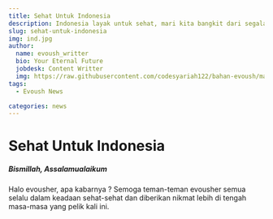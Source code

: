 ```yaml
---
title: Sehat Untuk Indonesia
description: Indonesia layak untuk sehat, mari kita bangkit dari segala isu-isu kesehatan yang tengah gandrung akhir-akhir ini di tengah bangsa yang kaya ini.
slug: sehat-untuk-indonesia
img: ind.jpg
author: 
  name: evoush_writter
  bio: Your Eternal Future
  jobdesk: Content Writter
  img: https://raw.githubusercontent.com/codesyariah122/bahan-evoush/main/images/banner/jumbotron5.jpg
tags: 
  - Evoush News

categories: news
---
```


# Sehat Untuk Indonesia

##### Bismillah, Assalamualaikum  


Halo evousher, apa kabarnya ? Semoga teman-teman evousher semua selalu dalam keadaan sehat-sehat dan diberikan nikmat lebih di tengah masa-masa yang pelik kali ini.  
